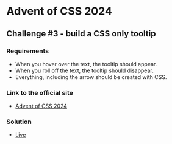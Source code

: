 # Advent of CSS 2024 
  
## Challenge #3 - build a CSS only tooltip

### Requirements
- When you hover over the text, the tooltip should appear.
- When you roll off the text, the tooltip should disappear.
- Everything, including the arrow should be created with CSS.

### Link to the official site
- [Advent of CSS 2024](https://store.selfteach.me/advent-of-css-2024)

### Solution
- [Live](https://ivobul.github.io/css-tooltip-with-arrow/)
